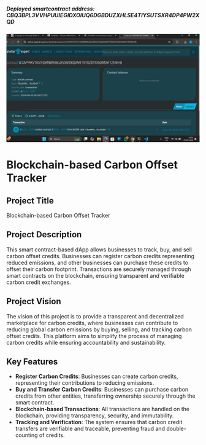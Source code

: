 ##### Deployed smartcontract address: CBQ3BPL3VVHPUUIEGIDXOIUQ6DGBDUZXHLSE4TIYSUTSXR4DP4PW2XQD

![alt text](image.png)

# Blockchain-based Carbon Offset Tracker

## Project Title
Blockchain-based Carbon Offset Tracker

## Project Description
This smart contract-based dApp allows businesses to track, buy, and sell carbon offset credits. Businesses can register carbon credits representing reduced emissions, and other businesses can purchase these credits to offset their carbon footprint. Transactions are securely managed through smart contracts on the blockchain, ensuring transparent and verifiable carbon credit exchanges.

## Project Vision
The vision of this project is to provide a transparent and decentralized marketplace for carbon credits, where businesses can contribute to reducing global carbon emissions by buying, selling, and tracking carbon offset credits. This platform aims to simplify the process of managing carbon credits while ensuring accountability and sustainability.

## Key Features
- **Register Carbon Credits**: Businesses can create carbon credits, representing their contributions to reducing emissions.
- **Buy and Transfer Carbon Credits**: Businesses can purchase carbon credits from other entities, transferring ownership securely through the smart contract.
- **Blockchain-based Transactions**: All transactions are handled on the blockchain, providing transparency, security, and immutability.
- **Tracking and Verification**: The system ensures that carbon credit transfers are verifiable and traceable, preventing fraud and double-counting of credits.
